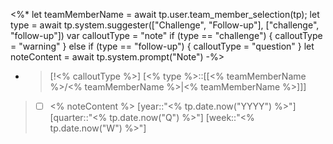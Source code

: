 <%*
let teamMemberName = await tp.user.team_member_selection(tp);
let type = await tp.system.suggester(["Challenge", "Follow-up"], ["challenge", "follow-up"])
var calloutType = "note"
if (type == "challenge") {
  calloutType = "warning"
} else if (type == "follow-up") {
  calloutType = "question"
}
let noteContent = await tp.system.prompt("Note") 
-%>
- > [!<% calloutType %>] [<% type %>::[[<% teamMemberName %>/<% teamMemberName %>|<% teamMemberName %>]]] 
> - [ ] <% noteContent %> 
> [year::"<% tp.date.now("YYYY") %>"] [quarter::"<% tp.date.now("Q") %>"] [week::"<% tp.date.now("W") %>"]
